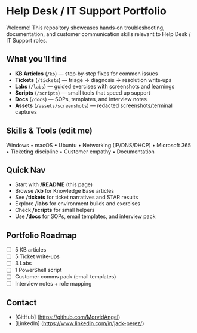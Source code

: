 # Help Desk / IT Support Portfolio

Welcome! This repository showcases hands‑on troubleshooting, documentation, and customer communication skills relevant to Help Desk / IT Support roles.

## What you'll find

- **KB Articles** (`/kb`) — step‑by‑step fixes for common issues
- **Tickets** (`/tickets`) — triage → diagnosis → resolution write‑ups
- **Labs** (`/labs`) — guided exercises with screenshots and learnings
- **Scripts** (`/scripts`) — small tools that speed up support
- **Docs** (`/docs`) — SOPs, templates, and interview notes
- **Assets** (`/assets/screenshots`) — redacted screenshots/terminal captures

## Skills & Tools (edit me)

Windows • macOS • Ubuntu • Networking (IP/DNS/DHCP) • Microsoft 365 • Ticketing discipline • Customer empathy • Documentation

## Quick Nav

- Start with **/README** (this page)
- Browse **/kb** for Knowledge Base articles
- See **/tickets** for ticket narratives and STAR results
- Explore **/labs** for environment builds and exercises
- Check **/scripts** for small helpers
- Use **/docs** for SOPs, email templates, and interview pack

## Portfolio Roadmap

- [ ] 5 KB articles
- [ ] 5 Ticket write‑ups
- [ ] 3 Labs
- [ ] 1 PowerShell script
- [ ] Customer comms pack (email templates)
- [ ] Interview notes + role mapping

## Contact

- [GitHub] (https://github.com/MorvidAngel)
- [LinkedIn] (https://www.linkedin.com/in/jack-perez/)
